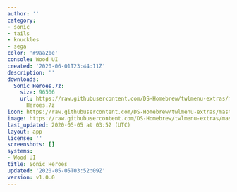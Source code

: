 ```yaml
---
author: ''
category:
- sonic
- tails
- knuckles
- sega
color: '#9aa2be'
console: Wood UI
created: '2020-06-01T23:44:11Z'
description: ''
downloads:
  Sonic Heroes.7z:
    size: 96506
    url: https://raw.githubusercontent.com/DS-Homebrew/twlmenu-extras/master/_nds/TWiLightMenu/akmenu/themes/Sonic
      Heroes.7z
icon: https://raw.githubusercontent.com/DS-Homebrew/twlmenu-extras/master/_nds/TWiLightMenu/akmenu/themes/meta/Sonic%20Heroes/icon.png
image: https://raw.githubusercontent.com/DS-Homebrew/twlmenu-extras/master/_nds/TWiLightMenu/akmenu/themes/meta/Sonic%20Heroes/icon.png
last_updated: 2020-05-05 at 03:52 (UTC)
layout: app
license: ''
screenshots: []
systems:
- Wood UI
title: Sonic Heroes
updated: '2020-05-05T03:52:09Z'
version: v1.0.0
---
```


